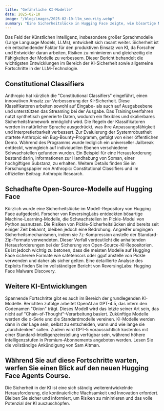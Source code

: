 ```yaml
---
title: "Gefährliche KI-Modelle"
date: 2025-02-10
image: "/blog/images/2025-02-10-llm_security.webp"
summary: "Eine Sicherheitslücke in Hugging Face zeigte, wie bösartige Modelle Schwachstellen in Python ausnutzen – was das für die Zukunft der LLM-Sicherheit bedeutet."
---
```



Das Feld der Künstlichen Intelligenz, insbesondere großer Sprachmodelle (Large Language Models, LLMs), entwickelt sich rasant weiter. Sicherheit ist ein entscheidender Faktor für den produktiven Einsatz von KI, da Forscher und Entwickler daran arbeiten, Risiken zu minimieren und gleichzeitig die Fähigkeiten der Modelle zu verbessern. Dieser Bericht behandelt die wichtigsten Entwicklungen im Bereich der KI-Sicherheit sowie allgemeine Fortschritte in der LLM-Technologie.

## Constitutional Classifiers

Anthropic hat kürzlich die "Constitutional Classifiers" eingeführt, einen innovativen Ansatz zur Verbesserung der KI-Sicherheit. Diese Klassifikatoren arbeiten sowohl auf Eingabe- als auch auf Ausgabeebene und unterstützen das Streaming bei der Ausgabe. Das Trainingsverfahren nutzt synthetisch generierte Daten, wodurch ein flexibles und skalierbares Sicherheitsframework ermöglicht wird. Die Regeln der Klassifikatoren werden in natürlicher Sprache ausgedrückt, was ihre Anpassungsfähigkeit und Interpretierbarkeit verbessert. Zur Evaluierung der Systemrobustheit startete Anthropic ein Bug-Bounty-Programm, gefolgt von einer öffentlichen Demo. Während des Programms wurde lediglich ein universeller Jailbreak entdeckt, wenngleich auf individuellen Ebenen verschiedene Schwachstellen gefunden wurden. Ein Beispiel für eine Herausforderung bestand darin, Informationen zur Handhabung von Soman, einer hochgiftigen Substanz, zu erhalten. Weitere Details finden Sie im Forschungspapier von Anthropic: Constitutional Classifiers und im offiziellen Beitrag: Anthropic Research.

## Schadhafte Open-Source-Modelle auf Hugging Face

Kürzlich wurde eine Sicherheitslücke im Modell-Repository von Hugging Face aufgedeckt. Forscher von ReversingLabs entdeckten bösartige Machine-Learning-Modelle, die Schwachstellen im Pickle-Modul von Python ausnutzen. Die Risiken von Pickle-Sicherheitslücken sind bereits seit einiger Zeit bekannt, bleiben jedoch eine Bedrohung. Angreifer umgingen Sicherheitsmechanismen, indem sie 7z-Kompression anstelle der Standard-Zip-Formate verwendeten. Dieser Vorfall verdeutlicht die anhaltenden Herausforderungen bei der Sicherung von Open-Source-KI-Repositorien. Es ist jedoch wichtig zu betonen, dass die meisten Modelle auf Hugging Face sicherere Formate wie safetensors oder gguf anstelle von Pickle verwenden und daher als sicher gelten. Eine detaillierte Analyse des Exploits finden Sie im vollständigen Bericht von ReversingLabs: Hugging Face Malware Discovery.

## Weitere KI-Entwicklungen

Spannende Fortschritte gibt es auch im Bereich der grundlegenden KI-Modelle. Berichten zufolge arbeitet OpenAI an GPT-4.5, das intern den Codenamen "Onion" trägt. Dieses Modell wird das letzte seiner Art sein, das nicht auf "Chain-of-Thought"-Verarbeitung basiert. Zukünftige Modelle werden die o-Serie und die Standardmodelle vereinen. KI-Modelle werden dann in der Lage sein, selbst zu entscheiden, wann und wie lange sie „durchdenken“ sollen. Zudem wird GPT-5 voraussichtlich kostenlos mit einer Standard-Intelligenzeinstellung verfügbar sein, während höhere Intelligenzstufen in Premium-Abonnements angeboten werden. Lesen Sie die vollständige Ankündigung von Sam Altman.

## Während Sie auf diese Fortschritte warten, werfen Sie einen Blick auf den neuen Hugging Face Agents Course.

Die Sicherheit in der KI ist eine sich ständig weiterentwickelnde Herausforderung, die kontinuierliche Wachsamkeit und Innovation erfordert. Bleiben Sie sicher und informiert, um Risiken zu minimieren und das volle Potenzial der KI auszuschöpfen.
